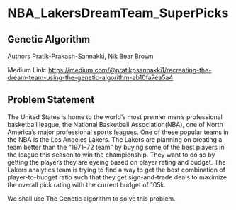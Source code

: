 # NBA_LakersDreamTeam_SuperPicks


## Genetic Algorithm
Authors Pratik-Prakash-Sannakki, Nik Bear Brown

Medium Link: https://medium.com/@pratikpsannakki1/recreating-the-dream-team-using-the-genetic-algorithm-ab10fa7ea5a4

## Problem Statement
The United States is home to the world’s most premier men’s professional basketball league, the National Basketball Association(NBA), one of North America’s major professional sports leagues. One of these popular teams in the NBA is the Los Angeles Lakers. The Lakers are planning on creating a team better than the “1971–72 team” by buying some of the best players in the league this season to win the championship. They want to do so by getting the players they are eyeing based on player rating and budget. The Lakers analytics team is trying to find a way to get the best combination of player-to-budget ratio such that they get sign-and-trade deals to maximize the overall pick rating with the current budget of 105k.

We shall use The Genetic algorithm to solve this problem.
